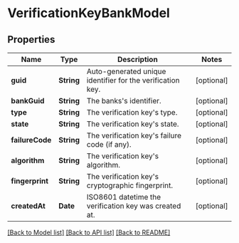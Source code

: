 # VerificationKeyBankModel

## Properties
Name | Type | Description | Notes
------------ | ------------- | ------------- | -------------
**guid** | **String** | Auto-generated unique identifier for the verification key. | [optional] 
**bankGuid** | **String** | The banks&#39;s identifier. | [optional] 
**type** | **String** | The verification key&#39;s type. | [optional] 
**state** | **String** | The verification key&#39;s state. | [optional] 
**failureCode** | **String** | The verification key&#39;s failure code (if any). | [optional] 
**algorithm** | **String** | The verification key&#39;s algorithm. | [optional] 
**fingerprint** | **String** | The verification key&#39;s cryptographic fingerprint. | [optional] 
**createdAt** | **Date** | ISO8601 datetime the verification key was created at. | [optional] 

[[Back to Model list]](../README.md#documentation-for-models) [[Back to API list]](../README.md#documentation-for-api-endpoints) [[Back to README]](../README.md)


